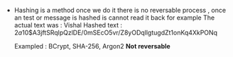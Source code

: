 - Hashing is a method once we do it there is no reversable process , once an test or message is hashed is cannot read it back for example
  The actual text was : Vishal
  Hashed text : $2a$10$A3jftSRqlpQzlDE/0mSEcO5vr/Z8yODqllgtugdZt1onKq4XkPONq
  
  Exampled :  BCrypt, SHA-256, Argon2
  **Not reversable**